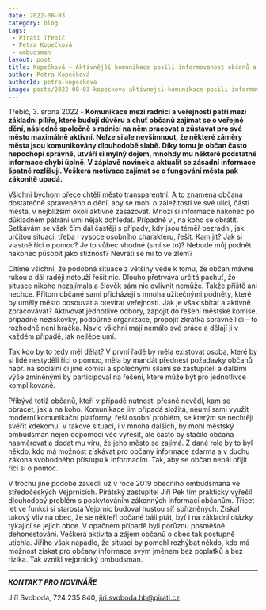 ```yaml
---
date: 2022-08-03
category: blog
tags:
 - Piráti Třebíč
 - Petra Kopečková
 - ombudsman
layout: post
title: Kopečková – Aktivnější komunikace posílí informovanost občanů a zkvalitní řešení problémů
author: Petra Kopečková
authorId: petra.kopeckova
image: posts/2022-08-03-kopeckova-aktivnejsi-komunikace-posili-informovanost-obcanu.jpg
---
```


Třebíč, 3. srpna 2022 - **Komunikace mezi radnicí a veřejností patří mezi základní pilíře, které budují důvěru a chuť občanů zajímat se o veřejné dění, následně společně s radnicí na něm pracovat a zůstávat pro své město maximálně aktivní. Nelze si ale nevšimnout, že některé záměry města jsou komunikovány dlouhodobě slabě. Díky tomu je občan často nepochopí správně, utváří si mylný dojem, mnohdy mu některé podstatné informace chybí úplně. V záplavě novinek a aktualit se zásadní informace špatně rozlišují. Veškerá motivace zajímat se o fungování města pak zákonitě upadá.**

Všichni bychom přece chtěli město transparentní. A to znamená občana dostatečně spraveného o dění, aby se mohl o záležitosti ve své ulici, části města, v nejbližším okolí aktivně zasazovat. Mnozí si informace nakonec po důkladném pátrání umí nějak dohledat. Případně ví, na koho se obrátit. Setkávám se však čím dál častěji s případy, kdy jsou téměř bezradní, jak určitou situaci, třeba i vysoce osobního charakteru, řešit. Kam jít? Jak si vlastně říci o pomoc? Je to vůbec vhodné (smí se to)? Nebude můj podnět nakonec působit jako stížnost? Nevrátí se mi to ve zlém? 

Cítíme všichni, že podobná situace z většiny vede k tomu, že občan mávne rukou a dál raději netouží řešit nic. Dlouho přetrvává určitá pachuť, že situace nikoho nezajímala a člověk sám nic ovlivnit nemůže. Takže příště ani nechce. Přitom občané sami přicházejí s mnoha užitečnými podněty, které by uměly město posouvat a otevírat veřejnosti. Jak je však sbírat a aktivně zpracovávat? Aktivovat jednotlivé odbory, zapojit do řešení městské komise, případně neziskovky, podpůrné organizace, propojit zkrátka správné lidi – to rozhodně není hračka. Navíc všichni mají nemálo své práce a dělají ji v každém případě, jak nejlépe umí. 

Tak kdo by to tedy měl dělat? V první řadě by měla existovat osoba, které by si lidé nestyděli říci o pomoc, měla by mandát přednést požadavky občanů např. na sociální či jiné komisi a společnými silami se zastupiteli a dalšími výše zmíněnými by participoval na řešení, které může být pro jednotlivce komplikované.

Přibývá totiž občanů, kteří v případě nutnosti přesně nevědí, kam se obracet, jak a na koho. Komunikace jim připadá složitá, neumí sami využít moderní komunikační platformy, řeší osobní problém, se kterým se nechtějí svěřit kdekomu. V takové situaci, i v mnoha dalších, by mohl městský ombudsman nejen dopomoci věc vyřešit, ale často by stačilo občana nasměrovat a dodat mu víru, že jeho město se zajímá. Z dané role by to byl někdo, kdo má možnost získávat pro občany informace zdarma a v duchu zákona svobodného přístupu k informacím. Tak, aby se občan nebál přijít říci si o pomoc.

V trochu jiné podobě zavedli už v roce 2019 obecního ombudsmana ve středočeských Vejprnicích. Pirátský zastupitel Jiří Pek tím prakticky vyřešil dlouhodobý problém s poskytováním zákonných informací občanům. Třicet let ve funkci si starosta Vejprnic budoval hustou síť spřízněných. Získal takový vliv na obec, že se někteří občané báli ptát, byť i na základní otázky týkající se jejich obce. V opačném případě byli porůznu posměšně dehonestováni. Veškerá aktivita a zájem občanů o obec tak postupně utichla. Jiřího však napadlo, že situaci by pomohl rozhýbat někdo, kdo má možnost získat pro občany informace svým jménem bez poplatků a bez rizika. Tak vznikl vejprnický ombudsman.

---

***KONTAKT PRO NOVINÁŘE*** 

Jiří Svoboda, 724 235 840, <jiri.svoboda.hb@pirati.cz>
